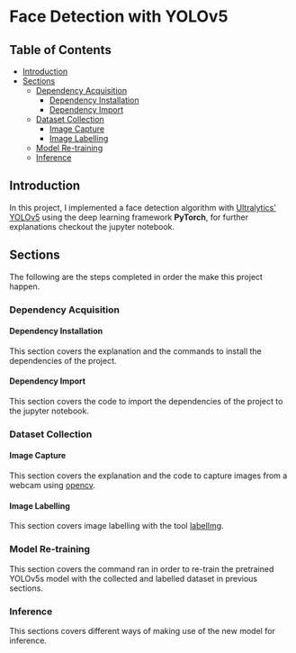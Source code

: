 # Face Detection with YOLOv5 <!-- omit in toc -->

## Table of Contents <!-- omit in toc -->

- [Introduction](#introduction)
- [Sections](#sections)
  - [Dependency Acquisition](#dependency-acquisition)
    - [Dependency Installation](#dependency-installation)
    - [Dependency Import](#dependency-import)
  - [Dataset Collection](#dataset-collection)
    - [Image Capture](#image-capture)
    - [Image Labelling](#image-labelling)
  - [Model Re-training](#model-re-training)
  - [Inference](#inference)

## Introduction

In this project, I implemented a face detection algorithm with [Ultralytics' YOLOv5](https://github.com/ultralytics/yolov5) using the deep learning framework **PyTorch**, for further explanations checkout the jupyter notebook.

## Sections

The following are the steps completed in order the make this project happen.

### Dependency Acquisition

#### Dependency Installation

This section covers the explanation and the commands to install the dependencies of the project.

#### Dependency Import

This section covers the code to import the dependencies of the project to the jupyter notebook.

### Dataset Collection

#### Image Capture

This section covers the explanation and the code to capture images from a webcam using [opencv](https://github.com/opencv/opencv).

#### Image Labelling

This section covers image labelling with the tool [labelImg](https://github.com/heartexlabs/labelImg).

### Model Re-training

This section covers the command ran in order to re-train the pretrained YOLOv5s model with the collected and labelled dataset in previous sections.

### Inference

This sections covers different ways of making use of the new model for inference.
